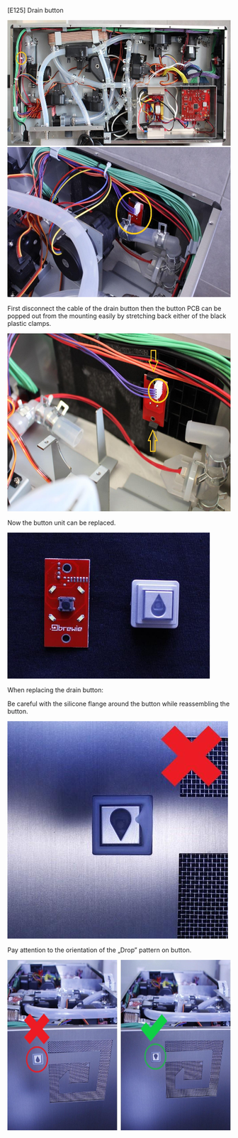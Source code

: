 \[E125\] Drain button

<img src="./E125 - Drain button//media/image5.jpg" style="width:6.26042in;height:2.94792in" />

<img src="./E125 - Drain button//media/image4.jpg" style="width:6.26042in;height:3.52083in" />

First disconnect the cable of the drain button then the button PCB can
be popped out from the mounting easily by stretching back either of the
black plastic clamps.

<img src="./E125 - Drain button//media/image3.jpg" style="width:6.26042in;height:4.17708in" />

Now the button unit can be replaced.

<img src="./E125 - Drain button//media/image2.jpg" style="width:4.76042in;height:3.42708in" />

When replacing the drain button:

Be careful with the silicone flange around the button while reassembling
the button.

<img src="./E125 - Drain button//media/image1.jpg" style="width:5.1875in;height:5.10417in" />

Pay attention to the orientation of the „Drop” pattern on button.

<img src="./E125 - Drain button//media/image6.jpg" style="width:6.27083in;height:4in" />
